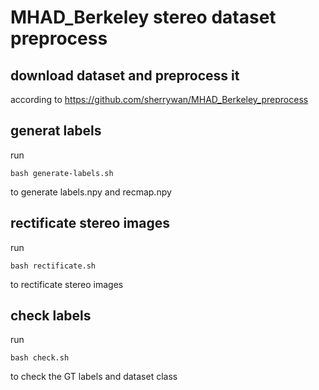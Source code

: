 # MHAD_Berkeley stereo dataset preprocess

## download dataset and preprocess it  
according to https://github.com/sherrywan/MHAD_Berkeley_preprocess

## generat labels  
run 
```
bash generate-labels.sh 
```
to generate labels.npy and recmap.npy

## rectificate stereo images  
run 
```
bash rectificate.sh 
```
to rectificate stereo images

## check labels
run
```
bash check.sh
```
to check the GT labels and dataset class